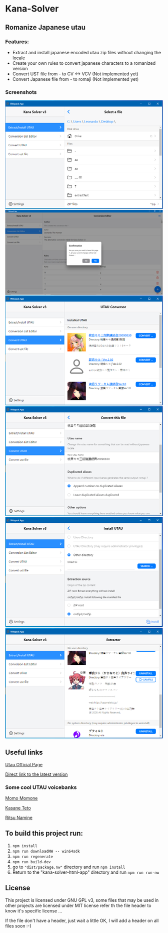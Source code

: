 # Kana-Solver

## Romanize Japanese utau

### Features:
- Extract and install japanese encoded utau zip files without changing the locale
- Create your own rules to convert japanese characters to a romanized version
- Convert UST file from - to CV <-> VCV (Not implemented yet)
- Convert Japanese file from - to romaji (Not implemented yet)

### Screenshots

[![File Browser](https://raw.githubusercontent.com/leonardothehuman/Kana-Solver/main/screenshots/1-FileBrowser.png)]()
[![Conversion Rules Editor](https://raw.githubusercontent.com/leonardothehuman/Kana-Solver/main/screenshots/2-ConversionEditor.png)]()
[![Utau Picker](https://raw.githubusercontent.com/leonardothehuman/Kana-Solver/main/screenshots/3-UtauPicker.png)]()
[![Conversion Options](https://raw.githubusercontent.com/leonardothehuman/Kana-Solver/main/screenshots/4-ConversionOptions.png)]()
[![Extractor](https://raw.githubusercontent.com/leonardothehuman/Kana-Solver/main/screenshots/5-Extractor.png)]()
[![Uninstaller](https://raw.githubusercontent.com/leonardothehuman/Kana-Solver/main/screenshots/6-Uninstall.png)]()

## Useful links
[Utau Official Page](http://utau2008.xrea.jp/)

[Direct link to the latest version](http://utau2008.xrea.jp/utau0418e-inst.zip)

### Some cool UTAU voicebanks
[Momo Momone](https://momonemomo.com/)

[Kasane Teto](https://kasaneteto.jp/teto/voice.html)

[Ritsu Namine](http://canon-voice.com/voice.html)


## To build this project run: 
1. `npm install`
2. `npm run downloadNW -- win64sdk`
3. `npm run regenerate`
4. `npm run build-dev`
5. go to `"dist/package.nw"` directory and run `npm install`
6. Return to the "kana-solver-html-app" directory and run `npm run run-nw`

## License
This project is licensed under GNU GPL v3, some files that may be used in other projects are licensed under MIT license refer th the file header to know it's specific license ...

If the file don't have a header, just wait a little OK, I will add a header on all files soon :-)